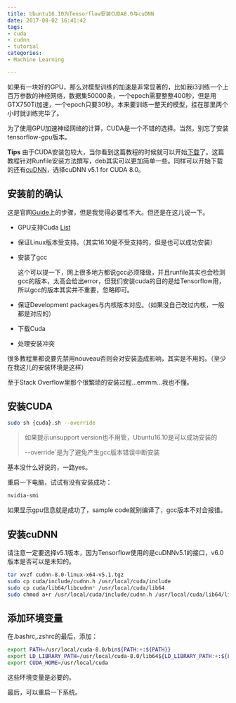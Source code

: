 ```yaml
---
title: Ubuntu16.10为Tensorflow安装CUDA8.0与cuDNN
date: 2017-08-02 16:41:42
tags:
- cuda
- cudnn
- tutorial
categories:
- Machine Learning

---
```


如果有一块好的GPU，那么对模型训练的加速是非常显著的，比如我i3训练一个上百万参数的神经网络，数据集50000条，一个epoch需要整整400秒，但是用GTX750Ti加速，一个epoch只要30秒。本来要训练一整天的模型，挂在那里两个小时就训练完毕了。

为了使用GPU加速神经网络的计算，CUDA是一个不错的选择。当然，别忘了安装tensorflow-gpu版本。

<!-- more -->

**Tips** 由于CUDA安装包较大，当你看到这篇教程的时候就可以开始[下载](https://developer.nvidia.com/cuda-downloads)了。这篇教程针对Runfile安装方法撰写，deb其实可以更加简单一些。同样可以开始下载的还有[cuDNN](https://developer.nvidia.com/rdp/cudnn-download)，选择cuDNN v5.1 for CUDA 8.0。

## 安装前的确认

这是官网[Guide](http://developer2.download.nvidia.com/compute/cuda/8.0/secure/Prod2/docs/sidebar/CUDA_Installation_Guide_Linux.pdf)上的步骤，但是我觉得必要性不大。但还是在这儿说一下。

- GPU支持Cuda [List](http://developer.nvidia.com/cuda-gpus)

- 保证Linux版本受支持。（其实16.10是不受支持的，但是也可以成功安装）

- 安装了gcc

  这个可以提一下，网上很多地方都说gcc必须降级，并且runfile其实也会检测gcc的版本，太高会给出error，但我们安装cuda的目的是给Tensorflow用，所以gcc的版本其实并不重要，忽略即可。

- 保证Development packages与内核版本对应。（如果没自己改过内核，一般都是对应的）

- 下载Cuda

- 处理安装冲突

很多教程里都说要先禁用nouveau否则会对安装造成影响，其实是不用的。（至少在我这儿的安装环境是这样）

至于Stack Overflow里那个很繁琐的安装过程...emmm...我也不懂。

## 安装CUDA

```sh
sudo sh {cuda}.sh --override
```

> 如果提示unsupport version也不用管，Ubuntu16.10是可以成功安装的
>
> --override`是为了避免产生gcc版本错误中断安装

基本没什么好说的，一路yes。

重启一下电脑，试试有没有安装成功：

```sh
nvidia-smi
```

如果显示gpu信息就是成功了，sample code就别编译了，gcc版本不对会报错。

## 安装cuDNN

请注意一定要选择v5.1版本，因为Tensorflow使用的是cuDNNv5.1的接口，v6.0版本是否可以是未知的。

```sh
tar xvzf cudnn-8.0-linux-x64-v5.1.tgz
sudo cp cuda/include/cudnn.h /usr/local/cuda/include
sudo cp cuda/lib64/libcudnn* /usr/local/cuda/lib64
sudo chmod a+r /usr/local/cuda/include/cudnn.h /usr/local/cuda/lib64/libcudnn*
```

## 添加环境变量

在.bashrc,.zshrc的最后，添加：

```sh
export PATH=/usr/local/cuda-8.0/bin${PATH:+:${PATH}}
export LD_LIBRARY_PATH=/usr/local/cuda-8.0/lib64${LD_LIBRARY_PATH:+:${LD_LIBRARY_PATH}}
export CUDA_HOME=/usr/local/cuda
```

这些环境变量是必要的。

最后，可以重启一下系统。